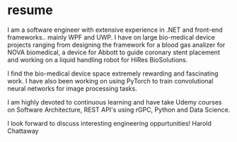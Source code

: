 # resume

I am a software engineer with extensive experience in .NET and front-end frameworks.. mainly WPF and UWP. I have on large bio-medical device projects ranging from designing the framework for a blood gas analizer for NOVA biomedical, a device for Abbott to guide coronary stent placement and working on a liquid handling robot for HiRes BioSolutions.

I find the bio-medical device space extremely rewarding and fascinating work. I have also been working on using PyTorch to train convolutional neural networks for image processing tasks.

I am highly devoted to continuous learning and have take Udemy courses on Software Architecture, REST API's using rGPC, Python and Data Science.

I look forward to discuss interesting engineering oppurtunities!
Harold Chattaway
